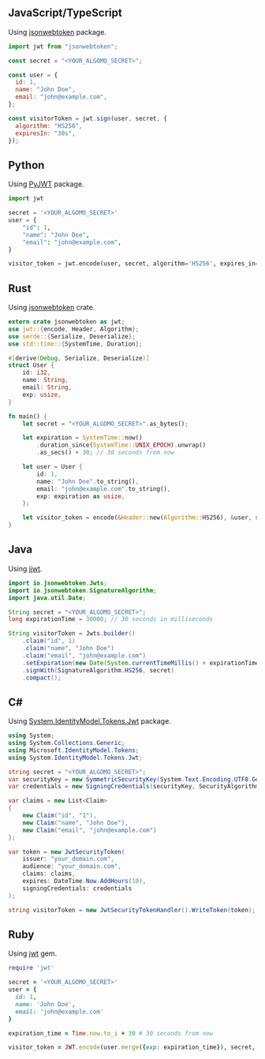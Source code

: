 ## JavaScript/TypeScript

Using [jsonwebtoken](https://www.npmjs.com/package/jsonwebtoken) package.

```js
import jwt from "jsonwebtoken";

const secret = "<YOUR_ALGOMO_SECRET>";

const user = {
  id: 1,
  name: "John Doe",
  email: "john@example.com",
};

const visitorToken = jwt.sign(user, secret, {
  algorithm: "HS256",
  expiresIn: "30s",
});
```

## Python

Using [PyJWT](https://pypi.org/project/PyJWT/) package.

```python
import jwt

secret = '<YOUR_ALGOMO_SECRET>'
user = {
    "id": 1,
    "name": "John Doe",
    "email": "john@example.com",
}

visitor_token = jwt.encode(user, secret, algorithm='HS256', expires_in=30)
```

## Rust

Using [jsonwebtoken](https://crates.io/crates/jsonwebtoken) crate.

```rust
extern crate jsonwebtoken as jwt;
use jwt::{encode, Header, Algorithm};
use serde::{Serialize, Deserialize};
use std::time::{SystemTime, Duration};

#[derive(Debug, Serialize, Deserialize)]
struct User {
    id: i32,
    name: String,
    email: String,
    exp: usize,
}

fn main() {
    let secret = "<YOUR_ALGOMO_SECRET>".as_bytes();

    let expiration = SystemTime::now()
        .duration_since(SystemTime::UNIX_EPOCH).unwrap()
        .as_secs() + 30; // 30 seconds from now

    let user = User {
        id: 1,
        name: "John Doe".to_string(),
        email: "john@example.com".to_string(),
        exp: expiration as usize,
    };

    let visitor_token = encode(&Header::new(Algorithm::HS256), &user, secret).unwrap();
}
```

## Java

Using [jjwt](https://github.com/jwtk/jjwt).

```java
import io.jsonwebtoken.Jwts;
import io.jsonwebtoken.SignatureAlgorithm;
import java.util.Date;

String secret = "<YOUR_ALGOMO_SECRET>";
long expirationTime = 30000; // 30 seconds in milliseconds

String visitorToken = Jwts.builder()
    .claim("id", 1)
    .claim("name", "John Doe")
    .claim("email", "john@example.com")
    .setExpiration(new Date(System.currentTimeMillis() + expirationTime))
    .signWith(SignatureAlgorithm.HS256, secret)
    .compact();
```

## C#

Using [System.IdentityModel.Tokens.Jwt](https://www.nuget.org/packages/System.IdentityModel.Tokens.Jwt/) package.

```csharp
using System;
using System.Collections.Generic;
using Microsoft.IdentityModel.Tokens;
using System.IdentityModel.Tokens.Jwt;

string secret = "<YOUR_ALGOMO_SECRET>";
var securityKey = new SymmetricSecurityKey(System.Text.Encoding.UTF8.GetBytes(secret));
var credentials = new SigningCredentials(securityKey, SecurityAlgorithms.HmacSha256);

var claims = new List<Claim>
{
    new Claim("id", "1"),
    new Claim("name", "John Doe"),
    new Claim("email", "john@example.com")
};

var token = new JwtSecurityToken(
    issuer: "your_domain.com",
    audience: "your_domain.com",
    claims: claims,
    expires: DateTime.Now.AddHours(10),
    signingCredentials: credentials
);

string visitorToken = new JwtSecurityTokenHandler().WriteToken(token);
```

## Ruby

Using [jwt](https://rubygems.org/gems/jwt) gem.

```ruby
require 'jwt'

secret = '<YOUR_ALGOMO_SECRET>'
user = {
  id: 1,
  name: 'John Doe',
  email: 'john@example.com'
}

expiration_time = Time.now.to_i + 30 # 30 seconds from now

visitor_token = JWT.encode(user.merge({exp: expiration_time}), secret, 'HS256')
```
